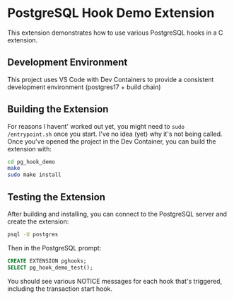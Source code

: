 # PostgreSQL Hook Demo Extension

This extension demonstrates how to use various PostgreSQL hooks in a C extension.

## Development Environment

This project uses VS Code with Dev Containers to provide a consistent development environment (postgres17 + build chain)

## Building the Extension

For reasons I havent' worked out yet, you might need to `sudo /entrypoint.sh` once you start. I've no idea (yet) why it's not being called. Once you've opened the project in the Dev Container, you can build the extension with:

```bash
cd pg_hook_demo
make
sudo make install
```

## Testing the Extension

After building and installing, you can connect to the PostgreSQL server and create the extension:

```bash
psql -U postgres
```

Then in the PostgreSQL prompt:

```sql
CREATE EXTENSION pghooks;
SELECT pg_hook_demo_test();
```

You should see various NOTICE messages for each hook that's triggered, including the transaction start hook.